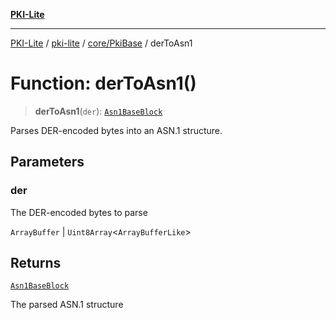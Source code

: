 [**PKI-Lite**](../../../../README.md)

---

[PKI-Lite](../../../../README.md) / [pki-lite](../../../README.md) / [core/PkiBase](../README.md) / derToAsn1

# Function: derToAsn1()

> **derToAsn1**(`der`): [`Asn1BaseBlock`](../type-aliases/Asn1BaseBlock.md)

Parses DER-encoded bytes into an ASN.1 structure.

## Parameters

### der

The DER-encoded bytes to parse

`ArrayBuffer` | `Uint8Array`\<`ArrayBufferLike`\>

## Returns

[`Asn1BaseBlock`](../type-aliases/Asn1BaseBlock.md)

The parsed ASN.1 structure
